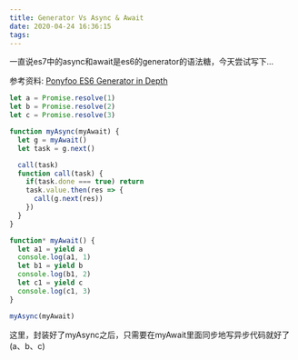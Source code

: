 ```yaml
---
title: Generator Vs Async & Await
date: 2020-04-24 16:36:15
tags:
---
```


一直说es7中的async和await是es6的generator的语法糖，今天尝试写下...
<!-- more -->
参考资料: [Ponyfoo ES6 Generator in Depth](https://ponyfoo.com/articles/es6-generators-in-depth)

```javascript
let a = Promise.resolve(1)
let b = Promise.resolve(2)
let c = Promise.resolve(3)

function myAsync(myAwait) {
  let g = myAwait()
  let task = g.next()

  call(task)
  function call(task) {
    if(task.done === true) return
    task.value.then(res => {
      call(g.next(res))
    })
  }
}

function* myAwait() {
  let a1 = yield a
  console.log(a1, 1)
  let b1 = yield b
  console.log(b1, 2)
  let c1 = yield c
  console.log(c1, 3)
}

myAsync(myAwait)
```
这里，封装好了myAsync之后，只需要在myAwait里面同步地写异步代码就好了(a、b、c)


